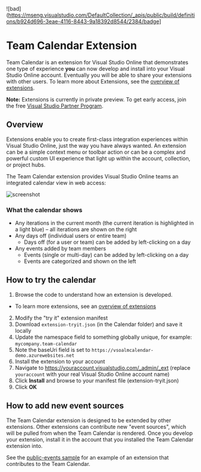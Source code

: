 ![bad](https://mseng.visualstudio.com/DefaultCollection/_apis/public/build/definitions/b924d696-3eae-4116-8443-9a18392d8544/2384/badge]

# Team Calendar Extension 

Team Calendar is an extension for Visual Studio Online that demonstrates one type of experience **you** can now develop and install into your Visual Studio Online account. Eventually you will be able to share your extensions with other users.
To learn more about Extensions, see the [overview of extensions](https://www.visualstudio.com/en-us/integrate/extensions/overview).

**Note:** Extensions is currently in private preview. To get early access, join the free [Visual Studio Partner Program](http://www.vsipprogram.com/join).

## Overview

Extensions enable you to create first-class integration experiences within Visual Studio Online, just the way you have always wanted. An extension can be a simple context menu or toolbar action or can be a complex and powerful custom UI experience that light up within the account, collection, or project hubs. 

The Team Calendar extension provides Visual Studio Online teams an integrated calendar view in web access:

![screenshot](images/calendar-screen-shot.png)

### What the calendar shows

* Any iterations in the current month (the current iteration is highlighted in a light blue) – all iterations are shown on the right
* Any days off (individual users or entire team)
  * Days off (for a user or team) can be added by left-clicking on a day
* Any events added by team members
  * Events (single or multi-day) can be added by left-clicking on a day
  * Events are categorized and shown on the left

## How to try the calendar

1. Browse the code to understand how an extension is developed.
 * To learn more extensions, see an [overview of extensions](https://www.visualstudio.com/en-us/integrate/extensions/overview)
2. Modify the "try it" extension manifest 
  1. Download `extension-tryit.json` (in the Calendar folder) and save it locally
  2. Update the namespace field to something globally unique, for example: ```mycompany.team-calendar```
  3. Note the baseUri field is set to `https://vsoalmcalendar-demo.azurewebsites.net`
3. Install the extension to your account
  1. Navigate to https://youraccount.visualstudio.com/_admin/_ext (replace `youraccount` with your real Visual Studio Online account name)
  2. Click **Install** and browse to your manifest file (extension-tryit.json)
  3. Click **OK**

## How to add new event sources

The Team Calendar extension is designed to be extended by other extensions. Other extensions can contribute new "event sources", which will be pulled from when the Team Calendar is rendered. Once you develop your extension, install it in the account that you installed the Team Calendar extension into.

See the [public-events sample](https://github.com/Microsoft/vso-extension-samples/tree/master/public-events) for an example of an extension that contributes to the Team Calendar.
